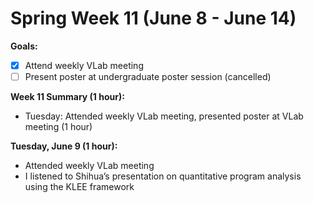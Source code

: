 # Spring Week 11 (June 8 - June 14)

**Goals:**
- [x] Attend weekly VLab meeting
- [ ] Present poster at undergraduate poster session (cancelled)

**Week 11 Summary (1 hour):**
- Tuesday: Attended weekly VLab meeting, presented poster at VLab meeting (1 hour)

**Tuesday, June 9 (1 hour):**
- Attended weekly VLab meeting
- I listened to Shihua’s presentation on quantitative program analysis using the KLEE framework
